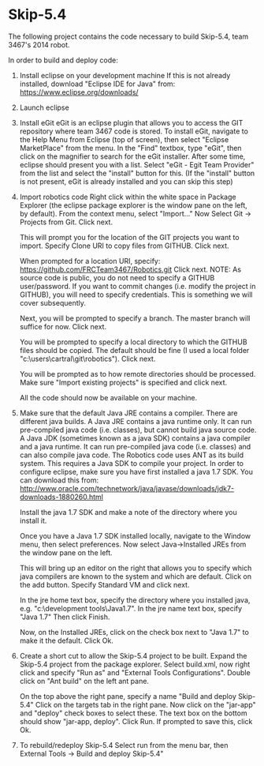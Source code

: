 Skip-5.4
========

The following project contains the code necessary to build Skip-5.4, team 3467's 2014 robot.

In order to build and deploy code:

1. Install eclipse on your development machine
   If this is not already installed, download "Eclipse IDE for Java" from:
      https://www.eclipse.org/downloads/

2. Launch eclipse

3. Install eGit
   eGit is an eclipse plugin that allows you to access the GIT repository where team 3467 code is stored.
   To install eGit, navigate to the Help Menu from Eclipse (top of screen), then select "Eclipse MarketPlace" from 
   the menu.
   In the "Find" textbox, type "eGit", then click on the magnifier to search for the eGit installer.
   After some time, eclipse should present you with a list. Select "eGit - Egit Team Provider" from the list and 
   select the "install" button for this.
   (If the "install" button is not present, eGit is already installed and you can skip this step)

4. Import robotics code
   Right click within the white space in Package Explorer (the eclipse package explorer is the window pane on the 
   left, by default).
   From the context menu, select "Import..."
   Now Select Git -> Projects from Git.
   Click next.

   This will prompt you for the location of the GIT projects you want to import. Specify Clone URI to copy files 
   from GITHUB.
   Click next.

   When prompted for a location URI, specify: https://github.com/FRCTeam3467/Robotics.git
   Click next.
   NOTE: As source code is public, you do not need to specify a GITHUB user/password. If you want to commit changes 
   (i.e. modify the project in GITHUB), you will need to specify credentials. This is something we will cover 
   subsequently.

   Next, you will be prompted to specify a branch. 
   The master branch will suffice for now.
   Click next.

   You will be prompted to specify a local directory to which the GITHUB files should be copied. The default should
   be fine (I used a local folder "c:\users\cartral\git\robotics"). Click next.

   You will be prompted as to how remote directories should be processed. Make sure "Import existing projects" is 
   specified and click next.

   All the code should now be available on your machine.
   
5. Make sure that the default Java JRE contains a compiler.
   There are different java builds.
   A Java JRE contains a java runtime only. It can run pre-compiled java code (i.e. classes), but cannot build java 
   source code.
   A Java JDK (sometimes known as a java SDK) contains a java compiler and a java runtime. It can run pre-compiled 
   java code (i.e. classes) and can 
   also compile java code.
   The Robotics code uses ANT as its build system. This requires a Java SDK to compile your project.
   In order to configure eclipse, make sure you have first installed a java 1.7 SDK. You can download this from:
     http://www.oracle.com/technetwork/java/javase/downloads/jdk7-downloads-1880260.html
   
   Install the java 1.7 SDK and make a note of the directory where you install it.

   Once you have a Java 1.7 SDK installed locally, navigate to the Window menu, then select preferences.
   Now select Java->Installed JREs from the window pane on the left.
   
   This will bring up an editor on the right that allows you to specify which java compilers are known to the system and
   which are default.
   Click on the add button.
   Specify Standard VM and click next.
   
   In the jre home text box, specify the directory where you installed java, e.g. "c:\development tools\Java1.7".
   In the jre name text box, specify "Java 1.7"
   Then click Finish.
   
   Now, on the Installed JREs, click on the check box next to "Java 1.7" to make it the default. Click Ok.
   
6. Create a short cut to allow the Skip-5.4 project to be built.
   Expand the Skip-5.4 project from the package explorer.
   Select build.xml, now right click and specify "Run as" and "External Tools Configurations".
   Double click on "Ant build" on the left ant pane.
   
   On the top above the right pane, specify a name "Build and deploy Skip-5.4"
   Click on the targets tab in the right pane.
   Now click on the "jar-app" and "deploy" check boxes to select these.
   The text box on the bottom should show "jar-app, deploy".
   Click Run.
   If prompted to save this, click Ok.
   
7. To rebuild/redeploy Skip-5.4
   Select run from the menu bar, then External Tools -> Build and deploy Skip-5.4"
   